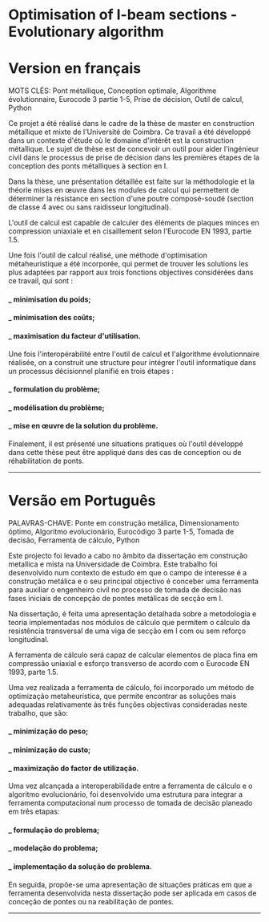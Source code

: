 # Optimisation of I-beam sections - Evolutionary algorithm

# Version en français

MOTS CLÉS: Pont métallique, Conception optimale, Algorithme évolutionnaire, Eurocode 3 partie 1-5, Prise de décision, Outil de calcul, Python

Ce projet a été réalisé dans le cadre de la thèse de master en construction métallique et mixte de l'Université de Coimbra.
Ce travail a été développé dans un contexte d'étude où le domaine d'intérêt est la construction métallique. Le sujet de thèse est de concevoir un 
outil pour aider l'ingénieur civil dans le processus de prise de décision dans les premières étapes de la conception des ponts métalliques à section en I.

Dans la thèse, une présentation détaillée est faite sur la méthodologie et la théorie mises en œuvre dans les modules de calcul qui permettent 
de déterminer la résistance en section d'une poutre composé-soudé (section de classe 4 avec ou sans raidisseur longitudinal). 

L'outil de calcul est capable de calculer des éléments de plaques minces en compression uniaxiale et en cisaillement selon l'Eurocode EN 1993, partie 1.5.

Une fois l'outil de calcul réalisé, une méthode d'optimisation métaheuristique a été incorporée, qui permet de trouver les solutions les plus adaptées par 
rapport aux trois fonctions objectives considérées dans ce travail, qui sont : 
#### _ minimisation du poids;
#### _ minimisation des coûts;
#### _ maximisation du facteur d'utilisation.

Une fois l'interopérabilité entre l'outil de calcul et l'algorithme évolutionnaire réalisée, on a construit une structure pour intégrer l'outil 
informatique dans un processus décisionnel planifié en trois étapes : 
#### _ formulation du problème;
#### _ modélisation du problème;
#### _ mise en œuvre de la solution du problème.

Finalement, il est présenté une situations pratiques où l'outil développé dans cette thèse peut être appliqué dans des cas de conception ou 
de réhabilitation de ponts.

-------------------------------------------------------------------------------------------------------

# Versão em Português

PALAVRAS-CHAVE: Ponte em construção metálica, Dimensionamento óptimo, Algoritmo evolucionário, Eurocódigo 3 parte 1-5, Tomada de decisão, Ferramenta de cálculo, Python

Este projecto foi levado a cabo no âmbito da dissertação em construção metallica e mista na Universidade de Coimbra.
Este trabalho foi desenvolvido num contexto de estudo em que o campo de interesse é a construção metálica e o seu principal objectivo é conceber uma ferramenta para
auxiliar o engenheiro civil no processo de tomada de decisão nas fases iniciais de concepção de pontes metálicas de secção em I.

Na dissertação, é feita uma apresentação detalhada sobre a metodologia e teoria implementadas nos módulos de cálculo que permitem o cálculo da resistência transversal 
de uma viga de secção em I com ou sem reforço longitudinal. 

A ferramenta de cálculo será capaz de calcular elementos de placa fina em compressão uniaxial e esforço transverso de acordo com o Eurocode EN 1993, parte 1.5.

Uma vez realizada a ferramenta de cálculo, foi incorporado um método de optimização metaheurística, que permite encontrar as soluções mais adequadas relativamente
às três funções objectivas consideradas neste trabalho, que são: 
#### _ minimização do peso;
#### _ minimização do custo;
#### _ maximização do factor de utilização.

Uma vez alcançada a interoperabilidade entre a ferramenta de cálculo e o algoritmo evolucionário, foi desenvolvido uma estrutura para integrar a ferramenta 
computacional num processo de tomada de decisão planeado em três etapas: 
#### _ formulação do problema;
#### _ modelação do problema;
#### _ implementação da solução do problema.

En seguida, propõe-se uma apresentação de situações práticas em que a ferramenta desenvolvida nesta dissertação pode ser aplicada em casos de conceção 
de pontes ou na reabilitação de pontes.

----------------------------------------------------------------------------------------------------------
